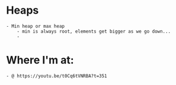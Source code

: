 # Heaps
    - Min heap or max heap
        - min is always root, elements get bigger as we go down...
        -  
# Where I'm at:
    - @ https://youtu.be/t0Cq6tVNRBA?t=351 